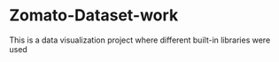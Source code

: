 # Zomato-Dataset-work
This is a data visualization project where different built-in libraries were used
